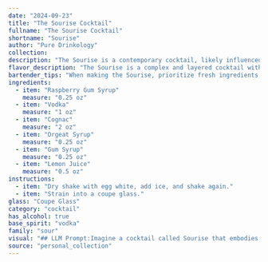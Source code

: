 ```yaml
---
date: "2024-09-23"
title: "The Sourise Cocktail"
fullname: "The Sourise Cocktail"
shortname: "Sourise"
author: "Pure Drinkology"
collection:
description: "The Sourise is a contemporary cocktail, likely influenced by the Sour family, which features citrus and a spirit base.  Its use of raspberry gum syrup and orgeat suggests a modern twist on classic sour flavors.  Exact origins are unknown, but the combination points to a recent, creative invention. "
flavor_description: "The Sourise is a complex and layered cocktail with a vibrant, tart sweetness. The raspberry gum syrup provides a bright fruitiness that dances with the floral notes of the orgeat. The vodka and cognac contribute a smooth, warming backbone, balanced by the tartness of the lemon juice. The gum syrup adds a subtle, textural richness. The result is a well-rounded cocktail that's both refreshing and sophisticated. "
bartender_tips: "When making the Sourise, prioritize fresh ingredients. Use a good quality cognac for depth and raspberry gum syrup for sweetness.  Don't be afraid to adjust the lemon juice to your liking. Shake vigorously with ice to chill and emulsify the flavors. Double-strain to remove any ice shards or gum syrup chunks. Finally, garnish with a lemon twist for a refreshing touch. "
ingredients:
  - item: "Raspberry Gum Syrup"
    measure: "0.25 oz"
  - item: "Vodka"
    measure: "1 oz"
  - item: "Cognac"
    measure: "2 oz"
  - item: "Orgeat Syrup"
    measure: "0.25 oz"
  - item: "Gum Syrup"
    measure: "0.25 oz"
  - item: "Lemon Juice"
    measure: "0.5 oz"
instructions:
  - item: "Dry shake with egg white, add ice, and shake again."
  - item: "Strain into a coupe glass."
glass: "Coupe Glass"
category: "cocktail"
has_alcohol: true
base_spirit: "vodka"
family: "sour"
visual: "## LLM Prompt:Imagine a cocktail called Sourise that embodies the vibrant flavors of summer. It's a beautiful blend of bright pink raspberry gum syrup, smooth vodka, rich cognac, fragrant orgeat syrup, subtle gum syrup, and a touch of tart lemon juice. **Describe the appearance of this cocktail:*** **Color:** Is it a deep crimson, a vibrant pink, or a more subtle blush?* **Clarity:** Is it crystal clear, or does it have a slight haze?* **Texture:** Is it smooth and silky, or does it have a slight viscosity?* **Garnish:** What, if any, garnishes would complement the flavors and enhance the visual appeal? **Focus on the details that evoke the essence of the cocktail's name, Sourise, which hints at a playful and sophisticated blend of flavors.** "
source: "personal_collection"
---
```


